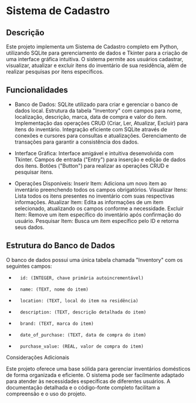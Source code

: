# Sistema de Cadastro

## Descrição

Este projeto implementa um Sistema de Cadastro completo em Python, utilizando SQLite para gerenciamento de dados e Tkinter para a criação de uma interface gráfica intuitiva. O sistema permite aos usuários cadastrar, visualizar, atualizar e excluir itens do inventário de sua residência, além de realizar pesquisas por itens específicos.

## Funcionalidades

*   Banco de Dados:
        SQLite utilizado para criar e gerenciar o banco de dados local.
        Estrutura da tabela "Inventory" com campos para nome, localização, descrição, marca, data de compra e valor do item.
        Implementação das operações CRUD (Criar, Ler, Atualizar, Excluir) para itens do inventário.
        Integração eficiente com SQLite através de conexões e cursores para consultas e atualizações.
        Gerenciamento de transações para garantir a consistência dos dados.

*   Interface Gráfica:
        Interface amigável e intuitiva desenvolvida com Tkinter.
        Campos de entrada ("Entry") para inserção e edição de dados dos itens.
        Botões ("Button") para realizar as operações CRUD e pesquisar itens.

*   Operações Disponíveis:
        Inserir Item: Adiciona um novo item ao inventário preenchendo todos os campos obrigatórios.
        Visualizar Itens: Lista todos os itens presentes no inventário com suas respectivas informações.
        Atualizar Item: Edita as informações de um item selecionado, atualizando os campos conforme a necessidade.
        Excluir Item: Remove um item específico do inventário após confirmação do usuário.
        Pesquisar Item: Busca um item específico pelo ID e retorna seus dados.

## Estrutura do Banco de Dados

O banco de dados possui uma única tabela chamada "Inventory" com os seguintes campos:

*       id: (INTEGER, chave primária autoincrementável)
*       name: (TEXT, nome do item)
*       location: (TEXT, local do item na residência)
*       description: (TEXT, descrição detalhada do item)
*       brand: (TEXT, marca do item)
*       date_of_purchase: (TEXT, data de compra do item)
*       purchase_value: (REAL, valor de compra do item)
Considerações Adicionais

Este projeto oferece uma base sólida para gerenciar inventários domésticos de forma organizada e eficiente.
O sistema pode ser facilmente adaptado para atender às necessidades específicas de diferentes usuários.
A documentação detalhada e o código-fonte completo facilitam a compreensão e o uso do projeto.

